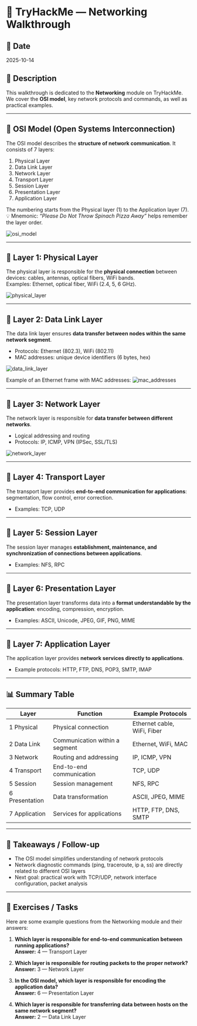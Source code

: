 # 🧩 TryHackMe — Networking Walkthrough

## 📅 Date
2025-10-14

## 📝 Description
This walkthrough is dedicated to the **Networking** module on TryHackMe.  
We cover the **OSI model**, key network protocols and commands, as well as practical examples.  

---

## 🔹 OSI Model (Open Systems Interconnection)
The OSI model describes the **structure of network communication**. It consists of 7 layers:

1. Physical Layer  
2. Data Link Layer  
3. Network Layer  
4. Transport Layer  
5. Session Layer  
6. Presentation Layer  
7. Application Layer  

The numbering starts from the Physical layer (1) to the Application layer (7).  
💡 Mnemonic: *“Please Do Not Throw Spinach Pizza Away”* helps remember the layer order.  

![osi_model](networking/assets/layers.png)

---

## 🔹 Layer 1: Physical Layer
The physical layer is responsible for the **physical connection** between devices: cables, antennas, optical fibers, WiFi bands.  
Examples: Ethernet, optical fiber, WiFi (2.4, 5, 6 GHz).

![physical_layer](networking/assets/physical_l1.png)

---

## 🔹 Layer 2: Data Link Layer
The data link layer ensures **data transfer between nodes within the same network segment**.  
- Protocols: Ethernet (802.3), WiFi (802.11)  
- MAC addresses: unique device identifiers (6 bytes, hex)

![data_link_layer](networking/assets/datalink_l2.png)

Example of an Ethernet frame with MAC addresses:
![mac_addresses](networking/assets/datalink_l2_1.png)

---

## 🔹 Layer 3: Network Layer
The network layer is responsible for **data transfer between different networks**.  
- Logical addressing and routing  
- Protocols: IP, ICMP, VPN (IPSec, SSL/TLS)

![network_layer](networking/assets/network_l3.png)

---

## 🔹 Layer 4: Transport Layer
The transport layer provides **end-to-end communication for applications**: segmentation, flow control, error correction.  
- Examples: TCP, UDP

---

## 🔹 Layer 5: Session Layer
The session layer manages **establishment, maintenance, and synchronization of connections between applications**.  
- Examples: NFS, RPC

---

## 🔹 Layer 6: Presentation Layer
The presentation layer transforms data into a **format understandable by the application**: encoding, compression, encryption.  
- Examples: ASCII, Unicode, JPEG, GIF, PNG, MIME

---

## 🔹 Layer 7: Application Layer
The application layer provides **network services directly to applications**.  
- Example protocols: HTTP, FTP, DNS, POP3, SMTP, IMAP

---

## 📊 Summary Table
| Layer | Function | Example Protocols |
|-------|---------|-----------------|
| 1 Physical | Physical connection | Ethernet cable, WiFi, Fiber |
| 2 Data Link | Communication within a segment | Ethernet, WiFi, MAC |
| 3 Network | Routing and addressing | IP, ICMP, VPN |
| 4 Transport | End-to-end communication | TCP, UDP |
| 5 Session | Session management | NFS, RPC |
| 6 Presentation | Data transformation | ASCII, JPEG, MIME |
| 7 Application | Services for applications | HTTP, FTP, DNS, SMTP |

---

## 📌 Takeaways / Follow-up
- The OSI model simplifies understanding of network protocols  
- Network diagnostic commands (ping, traceroute, ip a, ss) are directly related to different OSI layers  
- Next goal: practical work with TCP/UDP, network interface configuration, packet analysis

---

## 📝 Exercises / Tasks

Here are some example questions from the Networking module and their answers:

1. **Which layer is responsible for end-to-end communication between running applications?**  
**Answer:** 4 — Transport Layer

2. **Which layer is responsible for routing packets to the proper network?**  
**Answer:** 3 — Network Layer

3. **In the OSI model, which layer is responsible for encoding the application data?**  
**Answer:** 6 — Presentation Layer

4. **Which layer is responsible for transferring data between hosts on the same network segment?**  
**Answer:** 2 — Data Link Layer
